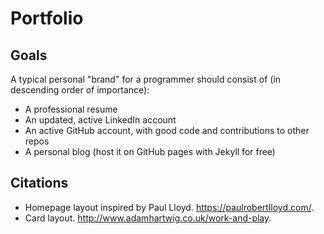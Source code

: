 # Portfolio

## Goals
A typical personal "brand" for a programmer should consist of (in descending order of importance):
- A professional resume
- An updated, active LinkedIn account
- An active GitHub account, with good code and contributions to other repos
- A personal blog (host it on GitHub pages with Jekyll for free)

## Citations
- Homepage layout inspired by Paul Lloyd. https://paulrobertlloyd.com/.
- Card layout. http://www.adamhartwig.co.uk/work-and-play.
